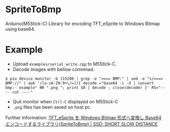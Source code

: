 # SpriteToBmp

Arduino(M5Stick-C) Library for encoding TFT_eSprite to Windows Bitmap using base64.

# Example

- Upload `examples/serial_write.cpp` to M5Stick-C.
- Decode images with bellow commnad.
```console
$ pio device monitor -b 115200 | grep -e "==== BMP:" | sed -e "s/==== BMP://" | awk '/[a-zA-Z0-9+\/=]/{ decode ="base64 -i -d | convert bmp:- example" NR ".png "; print $0 | decode ; close(decode) }' RS="---- cut ----"
```
- Quit monitor when `Ctrl-C` displayed on M5Stick-C
- `.png` files has been saved on host pc.

Further Information: [TFT_eSprite を Windows Bitmap 形式へ変換し Base64 エンコードするライブラリ(SpriteToBmp) | SSD: SHORT SLOW DISTANCE](https://hankei6km.github.io/posts/2020-07-sprite-to-bmp/)
